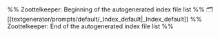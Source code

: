 %% Zoottelkeeper: Beginning of the autogenerated index file list  %%
🗂️ [[textgenerator/prompts/default/_Index_default|_Index_default]]
%% Zoottelkeeper: End of the autogenerated index file list  %%
